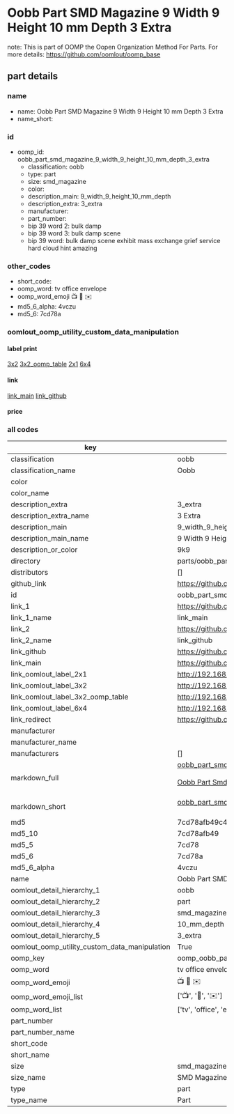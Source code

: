 # Oobb Part SMD Magazine 9 Width 9 Height 10 mm Depth 3 Extra  

note: This is part of OOMP the Oopen Organization Method For Parts. For more details: https://github.com/oomlout/oomp_base

##  part details
  







### name
* name: Oobb Part SMD Magazine 9 Width 9 Height 10 mm Depth 3 Extra
* name_short: 
### id
* oomp_id: oobb_part_smd_magazine_9_width_9_height_10_mm_depth_3_extra
  * classification: oobb
  * type: part
  * size: smd_magazine
  * color: 
  * description_main: 9_width_9_height_10_mm_depth
  * description_extra: 3_extra
  * manufacturer: 
  * part_number: 
  * bip 39 word 2: bulk damp
  * bip 39 word 3: bulk damp scene
  * bip 39 word: bulk damp scene exhibit mass exchange grief service hard cloud hint amazing

### other_codes
* short_code: 
* oomp_word: tv office envelope
* oomp_word_emoji :tv: :office: :envelope:
* md5_6_alpha: 4vczu
* md5_6: 7cd78a






### oomlout_oomp_utility_custom_data_manipulation
#### label print
[3x2](http://192.168.1.245:1112/?label=oomp%204vczu)
[3x2_oomp_table](http://192.168.1.108:1112/?label=oomp%204vczu)
[2x1](http://192.168.1.242:1112/?label=oomp%204vczu)
[6x4](http://192.168.1.55:1112/?label=oomp%204vczu)    

#### link

[link_main](https://github.com/oomlout/oomlout_oomp_version_1_messy/tree/main/parts/oobb_part_smd_magazine_9_width_9_height_10_mm_depth_3_extra) [link_github](https://github.com/oomlout/oomlout_oomp_version_1_messy/tree/main/parts/oobb_part_smd_magazine_9_width_9_height_10_mm_depth_3_extra)                             

#### price







### all codes 
| key | value |  
| --- | --- |  
| classification | oobb |  
| classification_name | Oobb |  
| color |  |  
| color_name |  |  
| description_extra | 3_extra |  
| description_extra_name | 3 Extra |  
| description_main | 9_width_9_height_10_mm_depth |  
| description_main_name | 9 Width 9 Height 10 mm Depth |  
| description_or_color | 9k9 |  
| directory | parts/oobb_part_smd_magazine_9_width_9_height_10_mm_depth_3_extra |  
| distributors | [] |  
| github_link | https://github.com/oomlout/oomlout_oomp_part_src/tree/main/parts/oobb_part_smd_magazine_9_width_9_height_10_mm_depth_3_extra |  
| id | oobb_part_smd_magazine_9_width_9_height_10_mm_depth_3_extra |  
| link_1 | https://github.com/oomlout/oomlout_oomp_version_1_messy/tree/main/parts/oobb_part_smd_magazine_9_width_9_height_10_mm_depth_3_extra |  
| link_1_name | link_main |  
| link_2 | https://github.com/oomlout/oomlout_oomp_version_1_messy/tree/main/parts/oobb_part_smd_magazine_9_width_9_height_10_mm_depth_3_extra |  
| link_2_name | link_github |  
| link_github | https://github.com/oomlout/oomlout_oomp_version_1_messy/tree/main/parts/oobb_part_smd_magazine_9_width_9_height_10_mm_depth_3_extra |  
| link_main | https://github.com/oomlout/oomlout_oomp_version_1_messy/tree/main/parts/oobb_part_smd_magazine_9_width_9_height_10_mm_depth_3_extra |  
| link_oomlout_label_2x1 | http://192.168.1.242:1112/?label=oomp%204vczu |  
| link_oomlout_label_3x2 | http://192.168.1.245:1112/?label=oomp%204vczu |  
| link_oomlout_label_3x2_oomp_table | http://192.168.1.108:1112/?label=oomp%204vczu |  
| link_oomlout_label_6x4 | http://192.168.1.55:1112/?label=oomp%204vczu |  
| link_redirect | https://github.com/oomlout/oomlout_oomp_version_1_messy/tree/main/parts/oobb_part_smd_magazine_9_width_9_height_10_mm_depth_3_extra |  
| manufacturer |  |  
| manufacturer_name |  |  
| manufacturers | [] |  
| markdown_full | [oobb_part_smd_magazine_9_width_9_height_10_mm_depth_3_extra](none)<br>[](none)<br>[Oobb Part Smd Magazine 9 Width 9 Height 10 Mm Depth 3 Extra](none)<br><br> |  
| markdown_short | [oobb_part_smd_magazine_9_width_9_height_10_mm_depth_3_extra](none)<br><br> |  
| md5 | 7cd78afb49c42cd13ac444f9810dc8f0 |  
| md5_10 | 7cd78afb49 |  
| md5_5 | 7cd78 |  
| md5_6 | 7cd78a |  
| md5_6_alpha | 4vczu |  
| name | Oobb Part SMD Magazine 9 Width 9 Height 10 mm Depth 3 Extra |  
| oomlout_detail_hierarchy_1 | oobb |  
| oomlout_detail_hierarchy_2 | part |  
| oomlout_detail_hierarchy_3 | smd_magazine |  
| oomlout_detail_hierarchy_4 | 10_mm_depth |  
| oomlout_detail_hierarchy_5 | 3_extra |  
| oomlout_oomp_utility_custom_data_manipulation | True |  
| oomp_key | oomp_oobb_part_smd_magazine_9_width_9_height_10_mm_depth_3_extra |  
| oomp_word | tv office envelope |  
| oomp_word_emoji | :tv: :office: :envelope: |  
| oomp_word_emoji_list | [':tv:', ':office:', ':envelope:'] |  
| oomp_word_list | ['tv', 'office', 'envelope'] |  
| part_number |  |  
| part_number_name |  |  
| short_code |  |  
| short_name |  |  
| size | smd_magazine |  
| size_name | SMD Magazine |  
| type | part |  
| type_name | Part |  

